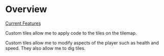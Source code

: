 # Overview

[Current Features](./Features.md)

Custom tiles allow me to apply code to the tiles on the tilemap.

Custom tiles allow me to modify aspects of the player such as health and speed.
They also allow me to dig tiles.
